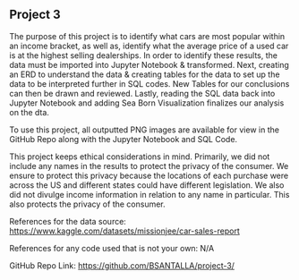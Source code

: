 ## Project 3

The purpose of this project is to identify what cars are most popular within an income bracket, as well as, identify what the average price of a used car is at the highest selling dealerships. In order to identify these results, the data must be imported into Jupyter Notebook & transformed. Next, creating an ERD to understand the data & creating tables for the data to set up the data to be interpreted further in SQL codes. New Tables for our conclusions can then be drawn and reviewed. Lastly, reading the SQL data back into Jupyter Notebook and adding Sea Born Visualization finalizes our analysis on the dta.

To use this project, all outputted PNG images are available for view in the GitHub Repo along with the Jupyter Notebook and SQL Code.

This project keeps ethical considerations in mind. Primarily, we did not include any names in the results to protect the privacy of the consumer. We ensure to protect this privacy because the locations of each purchase were across the US and different states could have different legislation. We also did not divulge income information in relation to any name in particular. This also protects the privacy of the consumer.

References for the data source:
https://www.kaggle.com/datasets/missionjee/car-sales-report

References for any code used that is not your own:
N/A

GitHub Repo Link:
https://github.com/BSANTALLA/project-3/
